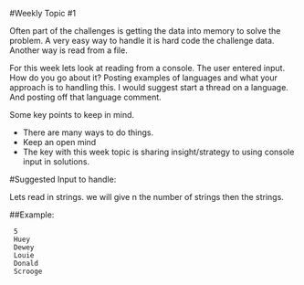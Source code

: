 #Weekly Topic #1

Often part of the challenges is getting the data into memory to solve the problem. A very easy way to handle it is hard code the challenge data. Another way is read from a file.


For this week lets look at reading from a console. The user entered input. How do you go about it? Posting examples of languages and what your approach is to handling this. I would suggest start a thread on a language. And posting off that language comment.


Some key points to keep in mind.

* There are many ways to do things.
* Keep an open mind
* The key with this week topic is sharing insight/strategy to using console input in solutions.

#Suggested Input to handle:

Lets read in strings. we will give n the number of strings then the strings.

##Example:

     5
     Huey
     Dewey
     Louie
     Donald
     Scrooge

